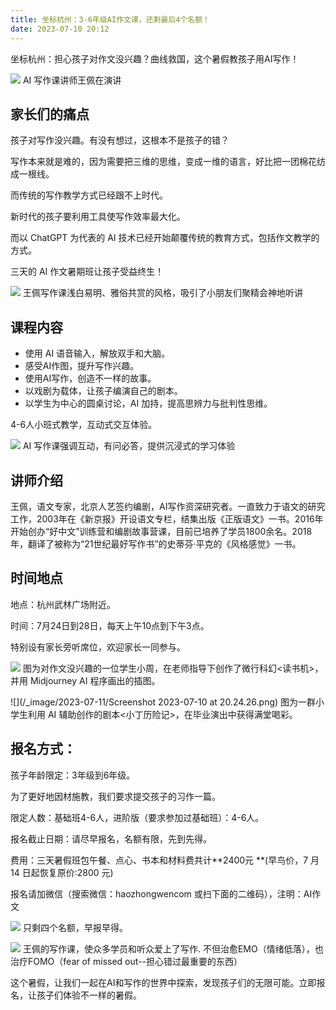 ```yaml
---
title: 坐标杭州：3-6年级AI作文课，还剩最后4个名额！
date: 2023-07-10 20:12
---
```


坐标杭州：担心孩子对作文没兴趣？曲线救国，这个暑假教孩子用AI写作！

![](/_image/2023-07-10/_R3A1677.jpg)
AI 写作课讲师王佩在演讲

## 家长们的痛点

孩子对写作没兴趣。有没有想过，这根本不是孩子的错？

写作本来就是难的，因为需要把三维的思维，变成一维的语言，好比把一团棉花纺成一根线。

而传统的写作教学方式已经跟不上时代。

新时代的孩子要利用工具使写作效率最大化。

而以 ChatGPT 为代表的 AI 技术已经开始颠覆传统的教育方式，包括作文教学的方式。

三天的 AI 作文暑期班让孩子受益终生！

![](/_image/2023-07-10/IMG_6788.JPG)
王佩写作课浅白易明、雅俗共赏的风格，吸引了小朋友们聚精会神地听讲

## 课程内容

- 使用 AI 语音输入，解放双手和大脑。
- 感受AI作图，提升写作兴趣。
- 使用AI写作，创造不一样的故事。
- 以戏剧为载体，让孩子编演自己的剧本。
- 以学生为中心的圆桌讨论，AI 加持，提高思辨力与批判性思维。

4-6人小班式教学，互动式交互体验。

![](/_image/2023-07-10/观众问答.JPG)
AI 写作课强调互动，有问必答，提供沉浸式的学习体验

## 讲师介绍

王佩，语文专家，北京人艺签约编剧，AI写作资深研究者。一直致力于语文的研究工作，2003年在《新京报》开设语文专栏，结集出版《正版语文》一书。2016年开始创办“好中文”训练营和编剧故事营课，目前已培养了学员1800余名。2018年，翻译了被称为“21世纪最好写作书”的史蒂芬·平克的《风格感觉》一书。

## 时间地点

地点：杭州武林广场附近。

时间：7月24日到28日，每天上午10点到下午3点。

特别设有家长旁听席位，欢迎家长一同参与。

![](/_image/2023-07-10/baibanbao_Imagine_a_scene_set_in_the_year_2100_where_a_man_name_efd7717c-cc12-4a7d-92b9-60aee5b30f82.png)
图为对作文没兴趣的一位学生小周，在老师指导下创作了微行科幻<读书机>，并用 Midjourney AI 程序画出的插图。

![](/_image/2023-07-11/Screenshot 2023-07-10 at 20.24.26.png)
图为一群小学生利用 AI 辅助创作的剧本<小丁历险记>，在毕业演出中获得满堂喝彩。 

## 报名方式：

孩子年龄限定：3年级到6年级。

为了更好地因材施教，我们要求提交孩子的习作一篇。

限定人数：基础班4-6人，进阶版（要求参加过基础班）：4-6人。

报名截止日期：请尽早报名，名额有限，先到先得。

费用：三天暑假班包午餐、点心、书本和材料费共计**2400元 **(早鸟价，7 月 14 日起恢复原价:2800 元)

报名请加微信（搜索微信：haozhongwencom 或扫下面的二维码），注明：AI作文

![](/_image/2023-07-11/wechat-id.jpeg)
只剩四个名额，早报早得。

![](/_image/2023-07-10/合照副本.jpg)
王佩的写作课，使众多学员和听众爱上了写作. 不但治愈EMO（情绪低落），也治疗FOMO（fear of missed out--担心错过最重要的东西）

这个暑假，让我们一起在AI和写作的世界中探索，发现孩子们的无限可能。立即报名，让孩子们体验不一样的暑假。

